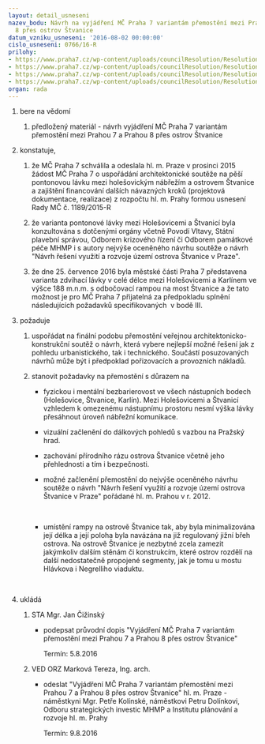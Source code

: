 ```yaml
---
layout: detail_usneseni
nazev_bodu: Návrh na vyjádření MČ Praha 7 variantám přemostění mezi Prahou 7 a Prahou
  8 přes ostrov Štvanice
datum_vzniku_usneseni: '2016-08-02 00:00:00'
cislo_usneseni: 0766/16-R
prilohy:
- https://www.praha7.cz/wp-content/uploads/councilResolution/Resolutions/27827/export/Duvodova_zprava1burg~87830.doc
- https://www.praha7.cz/wp-content/uploads/councilResolution/Resolutions/27827/export/usnesenirmc2015120810443150~87828.doc
- https://www.praha7.cz/wp-content/uploads/councilResolution/Resolutions/27827/export/04~87827.pdf
- https://www.praha7.cz/wp-content/uploads/councilResolution/Resolutions/27827/export/export~298141.pdf
organ: rada
---
```

<OL class=urzList_view id=urzList>
<LI class=urzClass1><SPAN name="1">bere na vědomí</SPAN>
<OL class=urzOlClass>
<LI class=urzClass2 style="TEXT-ALIGN: left"><SPAN>
<P>předložený materiál - návrh vyjádření MČ Praha 7 variantám přemostění mezi Prahou 7 a Prahou 8 přes ostrov Štvanice</P></SPAN></LI></OL></LI>
<LI class=urzClass1><SPAN name="50">konstatuje,</SPAN>
<OL class=urzOlClass>
<LI class=urzClass2 style="TEXT-ALIGN: left"><SPAN>
<P>že MČ Praha 7 schválila a odeslala hl. m. Praze v prosinci 2015 žádost MČ Praha 7 o uspořádání architektonické soutěže na pěší pontonovou lávku mezi holešovickým nábřežím a ostrovem Štvanice a zajištění financování dalších návazných kroků (projektová dokumentace, realizace) z rozpočtu hl. m. Prahy formou usnesení Rady MČ č. 1189/2015-R</P></SPAN></LI>
<LI class=urzClass2 style="TEXT-ALIGN: left"><SPAN>
<P>že varianta pontonové lávky mezi Holešovicemi a Štvanicí byla konzultována s dotčenými orgány včetně Povodí Vltavy, Státní plavební správou, Odborem krizového řízení či Odborem památkové péče MHMP i s autory nejvýše oceněného návrhu soutěže o návrh "Návrh řešení využití a rozvoje území ostrova Štvanice v Praze".</P></SPAN></LI>
<LI class=urzClass2 style="TEXT-ALIGN: left"><SPAN>
<P>že dne 25. července 2016 byla městské části Praha 7 představena varianta zdvihací lávky v celé délce mezi Holešovicemi a Karlínem ve výšce 188 m.n.m. s odbočovací rampou na most Štvanice a že tato možnost je pro MČ Praha 7 přijatelná za předpokladu splnění následujících požadavků specifikovaných&nbsp; v bodě III.<BR></P></SPAN></LI></OL></LI>
<LI class=urzClass1><SPAN name="62">požaduje</SPAN>
<OL class=urzOlClass>
<LI class=urzClass2 style="TEXT-ALIGN: left"><SPAN>
<P>uspořádat na finální podobu přemostění veřejnou architektonicko-konstrukční soutěž o návrh, která vybere nejlepší možné řešení jak z pohledu urbanistického, tak i technického. Součástí posuzovaných návrhů může být i předpoklad pořizovacích a provozních nákladů.</P></SPAN></LI>
<LI class=urzClass2 style="TEXT-ALIGN: left"><SPAN>
<P>stanovit požadavky na přemostění s důrazem na</P></SPAN>
<UL class=urzUlClass>
<LI class=urzClass3 style="TEXT-ALIGN: left"><SPAN>
<P>fyzickou i mentální bezbarierovost ve všech nástupních bodech (Holešovice, Štvanice, Karlín). Mezi Holešovicemi a Štvanicí vzhledem k omezenému nástupnímu prostoru nesmí výška lávky přesáhnout úroveň nábřežní komunikace.<BR></P></SPAN></LI>
<LI class=urzClass3 style="TEXT-ALIGN: left"><SPAN>
<P>vizuální začlenění do dálkových pohledů s vazbou na Pražský hrad.</P></SPAN></LI>
<LI class=urzClass3 style="TEXT-ALIGN: left"><SPAN>
<P>zachování přírodního rázu ostrova Štvanice včetně jeho přehlednosti a tím i bezpečnosti.<BR></P></SPAN></LI>
<LI class=urzClass3 style="TEXT-ALIGN: left"><SPAN>
<P>možné začlenění přemostění do nejvýše oceněného návrhu soutěže o návrh "Návrh řešení využití a rozvoje území ostrova Štvanice v Praze" pořádané hl. m. Prahou v r. 2012.<BR></P>
<P><BR></P></SPAN></LI>
<LI class=urzClass3 style="TEXT-ALIGN: left"><SPAN>
<P>umístění rampy na ostrově Štvanice tak, aby byla minimalizována její délka a její poloha byla navázána na již regulovaný jižní břeh ostrova. Na ostrově Štvanice je nezbytné zcela zamezit jakýmkoliv dalším stěnám či konstrukcím, které ostrov rozdělí na další nedostatečně propojené segmenty, jak je tomu u mostu Hlávkova i Negrelliho viaduktu.<BR></P>
<P><BR></P></SPAN></LI></UL></LI></OL></LI>
<LI class=urzClass1 id=urzUkoly><SPAN name="1">ukládá</SPAN>
<OL class=urzOlClass>
<LI class=urzClass2><SPAN>
<P>STA Mgr. Jan Čižinský</P></SPAN>
<UL class=urzUlClass>
<LI class=urzClass3><SPAN>
<P>podepsat průvodní dopis "Vyjádření MČ Praha 7 variantám přemostění mezi Prahou 7 a Prahou 8 přes ostrov Štvanice"</P></SPAN><SPAN class=urzUkolTermin>Termín:&nbsp;5.8.2016</SPAN></LI></UL></LI>
<LI class=urzClass2><SPAN>
<P>VED ORZ Marková Tereza, Ing. arch.</P></SPAN>
<UL class=urzUlClass>
<LI class=urzClass3><SPAN>
<P>odeslat "Vyjádření MČ Praha 7 variantám přemostění mezi Prahou 7 a Prahou 8 přes ostrov Štvanice" hl. m. Praze - náměstkyni Mgr. Petře Kolínské, náměstkovi Petru Dolínkovi, Odboru strategických investic MHMP a Institutu plánování a rozvoje hl. m. Prahy</P></SPAN><SPAN class=urzUkolTermin>Termín:&nbsp;9.8.2016</SPAN></LI></UL></LI></OL></LI></OL>